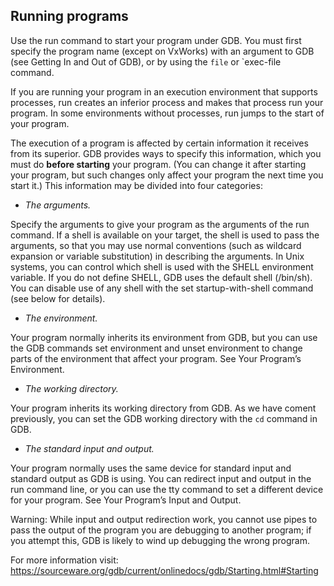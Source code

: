 ## Running programs

Use the run command to start your program under GDB. You must first specify the program name (except on VxWorks) with an argument to GDB (see Getting In and Out of GDB), or by using the `file` or `exec-file command.

If you are running your program in an execution environment that supports processes, run creates an inferior process and makes that process run your program. In some environments without processes, run jumps to the start of your program.


The execution of a program is affected by certain information it receives from its superior. GDB provides ways to specify this information, which you must do **before starting** your program. (You can change it after starting your program, but such changes only affect your program the next time you start it.) This information may be divided into four categories:

- *The arguments.*

Specify the arguments to give your program as the arguments of the run command. If a shell is available on your target, the shell is used to pass the arguments, so that you may use normal conventions (such as wildcard expansion or variable substitution) in describing the arguments. In Unix systems, you can control which shell is used with the SHELL environment variable. If you do not define SHELL, GDB uses the default shell (/bin/sh). You can disable use of any shell with the set startup-with-shell command (see below for details).

- *The environment.*

Your program normally inherits its environment from GDB, but you can use the GDB commands set environment and unset environment to change parts of the environment that affect your program. See Your Program’s Environment.

- *The working directory.*


Your program inherits its working directory from GDB. As we have coment previously, you can set the GDB working directory with the `cd` command in GDB.

- *The standard input and output.*


Your program normally uses the same device for standard input and standard output as GDB is using. You can redirect input and output in the run command line, or you can use the tty command to set a different device for your program. See Your Program’s Input and Output.

Warning: While input and output redirection work, you cannot use pipes to pass the output of the program you are debugging to another program; if you attempt this, GDB is likely to wind up debugging the wrong program.

For more information visit: https://sourceware.org/gdb/current/onlinedocs/gdb/Starting.html#Starting
